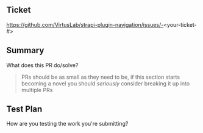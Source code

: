 ## Ticket

https://github.com/VirtusLab/strapi-plugin-navigation/issues/-<your-ticket-#>

## Summary

What does this PR do/solve?

> PRs should be as small as they need to be, if this section starts becoming a novel you should _seriously_ consider breaking it up into multiple PRs

## Test Plan

How are you testing the work you're submitting?
